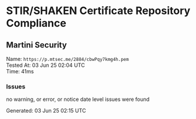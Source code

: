 # STIR/SHAKEN Certificate Repository Compliance

## Martini Security

Name: `https://p.mtsec.me/2884/cbwPqy7kmg4h.pem`\
Tested At: 03 Jun 25 02:04 UTC\
Time: 41ms

### Issues

no warning, or error, or notice date level issues were found

Generated: 03 Jun 25 02:15 UTC